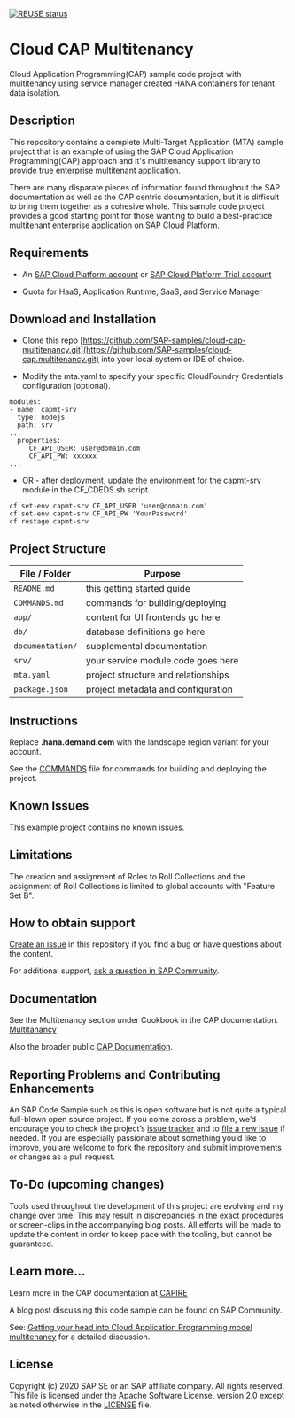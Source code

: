 <!--
SPDX-FileCopyrightText: 2020 Andrew Lunde <andrew.lunde@sap.com>

SPDX-License-Identifier: Apache-2.0
-->
[![REUSE status](https://api.reuse.software/badge/github.com/SAP-samples/cloud-sfsf-benefits-ext)](https://api.reuse.software/info/github.com/SAP-samples/cloud-sfsf-benefits-ext)

# Cloud CAP Multitenancy

Cloud Application Programming(CAP) sample code project with multitenancy using service manager created HANA containers for tenant data isolation.  

## Description

This repository contains a complete Multi-Target Application (MTA) sample project that is an example of using the SAP Cloud Application Programming(CAP) approach and it's multitenancy support library to provide true enterprise multitenant application.

There are many disparate pieces of information found throughout the SAP documentation as well as the CAP centric documentation, but it is difficult to bring them together as a cohesive whole.  This sample code project provides a good starting point for those wanting to build a best-practice multitenant enterprise application on SAP Cloud Platform.

## Requirements

 - An [SAP Cloud Platform account](https://account.hana.ondemand.com/) or [SAP Cloud Platform Trial account](https://account.hanatrial.ondemand.com/cockpit)

 - Quota for HaaS, Application Runtime, SaaS, and Service Manager
 
 ## Download and Installation

 - Clone this repo [https://github.com/SAP-samples/cloud-cap-multitenancy.git](https://github.com/SAP-samples/cloud-cap.multitenancy.git) into your local system or IDE of choice.

 - Modify the mta.yaml to specify your specific CloudFoundry Credentials configuration (optional).

 ```
modules:
 - name: capmt-srv
   type: nodejs
   path: srv
...
   properties:
      CF_API_USER: user@domain.com
      CF_API_PW: xxxxxx
...
```
 - OR - after deployment, update the environment for the capmt-srv module in the CF_CDEDS.sh script.
 ```
cf set-env capmt-srv CF_API_USER 'user@domain.com'
cf set-env capmt-srv CF_API_PW 'YourPassword'
cf restage capmt-srv
```

## Project Structure

File / Folder | Purpose
---------|----------
`README.md` | this getting started guide
`COMMANDS.md` | commands for building/deploying 
`app/` | content for UI frontends go here
`db/` | database definitions go here
`documentation/` | supplemental documentation
`srv/` | your service module code goes here
`mta.yaml` | project structure and relationships
`package.json` | project metadata and configuration

## Instructions

Replace **<landscape>.hana.demand.com** with the landscape region variant for your account. 

See the [COMMANDS](COMMANDS.md) file for commands for building and deploying the project.



## Known Issues

This example project contains no known issues.

## Limitations

The creation and assignment of Roles to Roll Collections and the assignment of Roll Collections is limited to global accounts with "Feature Set B".


## How to obtain support

[Create an issue](https://github.com/SAP-samples/cloud-cap-multitenancy/issues) in this repository if you find a bug or have questions about the content.
 
For additional support, [ask a question in SAP Community](https://answers.sap.com/questions/ask.html?additionalTagId=723714486627645412834578565527550).
 
## Documentation

See the Multitenancy section under Cookbook in the CAP documentation.  [Multitanancy](https://cap.cloud.sap/docs/guides/multitenancy)

Also the broader public [CAP Documentation](https://cap.cloud.sap/docs/).



## Reporting Problems and Contributing Enhancements

An SAP Code Sample such as this is open software but is not quite a typical full-blown open source project. If you come across a problem, we’d encourage you to check the project’s [issue tracker](https://github.com/SAP-samples/cloud-cap-multitenancy/issues) and to [file a new issue](https://github.com/SAP-samples/cloud-cap-multitenancy/issues/new) if needed. If you are especially passionate about something you’d like to improve, you are welcome to fork the repository and submit improvements or changes as a pull request.


## To-Do (upcoming changes)

Tools used throughout the development of this project are evolving and my change over time. This may result in discrepancies in the exact procedures or screen-clips in the accompanying blog posts. All efforts will be made to update the content in order to keep pace with the tooling, but cannot be guaranteed.


## Learn more...

Learn more in the CAP documentation at [CAPIRE](https://cap.cloud.sap/docs/)

A blog post discussing this code sample can be found on SAP Community. 

See: [Getting your head into Cloud Application Programming model multitenancy](https://blogs.sap.com/2020/08/20/getting-your-head-into-cloud-application-programming-model-multitenancy/) for a detailed discussion.


## License
Copyright (c) 2020 SAP SE or an SAP affiliate company. All rights reserved. This file is licensed under the Apache Software License, version 2.0 except as noted otherwise in the [LICENSE](LICENSES/Apache-2.0.txt) file.

